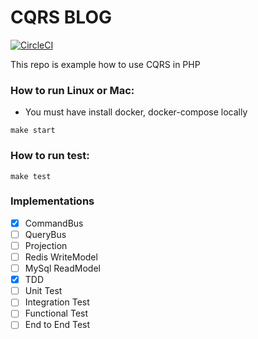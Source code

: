 # CQRS BLOG
[![CircleCI](https://circleci.com/gh/zawiszaty/cqrs-blog.svg?style=svg)](https://circleci.com/gh/zawiszaty/cqrs-blog)

This repo is example how to use CQRS in PHP

### How to run Linux or Mac:
* You must have install docker, docker-compose locally
```
make start
```
### How to run test:
```
make test
```
### Implementations
- [x] CommandBus
- [ ] QueryBus
- [ ] Projection
- [ ] Redis WriteModel
- [ ] MySql ReadModel
- [x] TDD
- [ ] Unit Test
- [ ] Integration Test
- [ ] Functional Test
- [ ] End to End Test